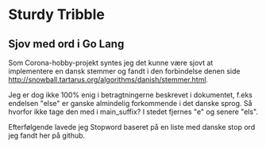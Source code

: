 # Sturdy Tribble
## Sjov med ord i Go Lang

Som Corona-hobby-projekt syntes jeg det kunne være sjovt at implementere en dansk stemmer og fandt i den forbindelse denen side http://snowball.tartarus.org/algorithms/danish/stemmer.html.

Jeg er dog ikke 100% enig i betragtningerne beskrevet i dokumentet, f.eks endelsen "else" er ganske almindelig forkommende i det danske sprog. Så hvorfor ikke tage den med i main_suffix?
I stedet fjernes "e" og senere "els".

Efterfølgende lavede jeg Stopword baseret på en liste med danske stop ord jeg fandt her på github.